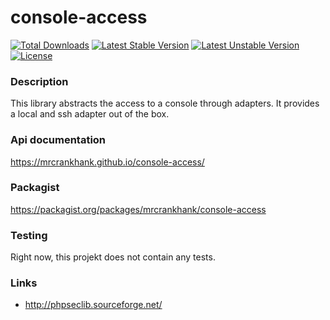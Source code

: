# console-access
[![Total Downloads](https://poser.pugx.org/mrcrankhank/console-access/downloads)](https://packagist.org/packages/mrcrankhank/console-access)
[![Latest Stable Version](https://poser.pugx.org/mrcrankhank/console-access/v/stable)](https://packagist.org/packages/mrcrankhank/console-access)
[![Latest Unstable Version](https://poser.pugx.org/mrcrankhank/console-access/v/unstable)](https://packagist.org/packages/mrcrankhank/console-access)
[![License](https://poser.pugx.org/mrcrankhank/console-access/license)](https://packagist.org/packages/mrcrankhank/iet-parser)

### Description
This library abstracts the access to a console through adapters. It provides a local and ssh adapter out of the box.

### Api documentation
https://mrcrankhank.github.io/console-access/

### Packagist
https://packagist.org/packages/mrcrankhank/console-access

### Testing
Right now, this projekt does not contain any tests.

### Links
* http://phpseclib.sourceforge.net/